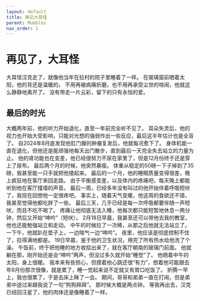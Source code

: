 ```yaml
---
layout: default
title: 再见大耳怪
parent: Mumbles
nav_order: 1
---
```


# 再见了，大耳怪
大耳怪汉克走了，就像他当年在拉村的院子里睡着了一样。
在玻璃窗前晒着太阳，他的背还是温暖的。
不用再被病痛折磨，也不用再承受尘世的喧闹，他就这么静静地离开了。
没有带走一片云彩，留下的只有永恒的爱。

## 最后的时光
大概两年前，他的听力开始退化，直至一年前完全听不见了。
耳朵失灵后，他的视力也开始大受影响，只能对光想的强弱作出一些反应，最后这半年估计也是全盲了。
自2024年8月底发现他肛门腺的肿瘤复发后，他就每况愈下了。
身体机能一直在退化，但他还是能顽强地每天出门散步，直到最后一天完全失去站立的力量为止。
他的肾功能也在变差，他已经很努力不尿在家里了，但是12月份终于还是穿上了尿布。
最后两个月的时候，他突然暴瘦。
体重从稳定的50磅一下子掉到了35磅，我甚至能一只手就把他搂起来。
最后的一个月，他的睡眠质量变得很差，晚上疯狂地在客厅来回走路。
由于平衡感变差，以及体内的疼痛吧，每天晚上都能听到他在客厅撞墙的声音。
最后一周，已经多年没有叫过的他开始伴着呼吸短吠了，我现在回想他一定很疼吧。
事实上，随着天气变暖，他这周的食欲还不错，我甚至觉得他都吃胖了一些。
最后三天，几乎已经是每一次呼吸都要伴随一声短吠，而且不吃不喝了。
疼痛让他彻底无法入睡，他每次都只能短暂地休息一两分钟，然后又开始“呻吟”（短吠）。
2月18日早晨，我甚至还可以带他去我的教室，他也还能勉强站立和走动。
中午的时候拉了一次稀，从那之后他就无法站立了。
一下午，他就趴在垫子上，一边喘气一边“呻吟”。
夜里，他应该是彻底控制不住了，拉得满地都是。
19日早晨，鉴于他的卫生状况，用完了所有热水给他洗了个澡。
午饭前，终于把他睡的地方收拾出来了，就在客厅朝南的玻璃门前面。
他就躺在那，刚开始还是会“呻吟”两声，但没过多久就开始“睡觉”了。
他晒着中午的太阳，身上很暖。
我本来有些担心，但摸着他心跳还很“有力”，想着他可能跟去年8月份那次很像，就是累了，睡一觉起来说不定就又有胃口吃饭了。
折腾一早上，我也很累了，于是去床上眯了一会。
期间，哥哥和弟弟一直在打闹，但是弟弟中途过来跟我说了一句“狗狗拜拜”。
那时候大概是两点钟。
等我再出去，汉克已经回汪星了，他的肉体还是像睡着了一样。





